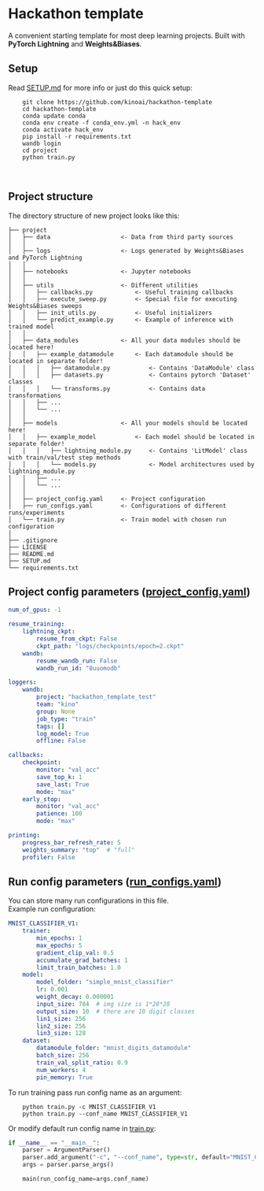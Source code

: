 # Hackathon template
A convenient starting template for most deep learning projects. Built with <b>PyTorch Lightning</b> and <b>Weights&Biases</b>.
<br>


## Setup
Read [SETUP.md](SETUP.md) for more info or just do this quick setup:
```
    git clone https://github.com/kinoai/hackathon-template
    cd hackathon-template
    conda update conda
    conda env create -f conda_env.yml -n hack_env
    conda activate hack_env
    pip install -r requirements.txt
    wandb login
    cd project
    python train.py
```
<br>


## Project structure
The directory structure of new project looks like this: 
```
├── project
│   ├── data                    <- Data from third party sources
│   │
│   ├── logs                    <- Logs generated by Weights&Biases and PyTorch Lightning
│   │
│   ├── notebooks               <- Jupyter notebooks
│   │
│   ├── utils                   <- Different utilities
│   │   ├── callbacks.py            <- Useful training callbacks
│   │   ├── execute_sweep.py        <- Special file for executing Weights&Biases sweeps
│   │   ├── init_utils.py           <- Useful initializers
│   │   └── predict_example.py      <- Example of inference with trained model 
│   │
│   ├── data_modules            <- All your data modules should be located here!
│   │   ├── example_datamodule      <- Each datamodule should be located in separate folder!
│   │   │   ├── datamodule.py           <- Contains 'DataModule' class
│   │   │   ├── datasets.py             <- Contains pytorch 'Dataset' classes
│   │   │   └── transforms.py           <- Contains data transformations
│   │   ├── ...
│   │   └── ...
│   │
│   ├── models                  <- All your models should be located here!
│   │   ├── example_model           <- Each model should be located in separate folder!
│   │   │   ├── lightning_module.py     <- Contains 'LitModel' class with train/val/test step methods
│   │   │   └── models.py               <- Model architectures used by lightning_module.py
│   │   ├── ...
│   │   └── ...
│   │
│   ├── project_config.yaml     <- Project configuration
│   ├── run_configs.yaml        <- Configurations of different runs/experiments
│   └── train.py                <- Train model with chosen run configuration
│
├── .gitignore
├── LICENSE
├── README.md
├── SETUP.md
└── requirements.txt
```


## Project config parameters ([project_config.yaml](project/project_config.yml))
```yaml
num_of_gpus: -1

resume_training:
    lightning_ckpt:
        resume_from_ckpt: False
        ckpt_path: "logs/checkpoints/epoch=2.ckpt"
    wandb:
        resume_wandb_run: False
        wandb_run_id: "8uuomodb"

loggers:
    wandb:
        project: "hackathon_template_test"
        team: "kino"
        group: None
        job_type: "train"
        tags: []
        log_model: True
        offline: False

callbacks:
    checkpoint:
        monitor: "val_acc"
        save_top_k: 1
        save_last: True
        mode: "max"
    early_stop:
        monitor: "val_acc"
        patience: 100
        mode: "max"

printing:
    progress_bar_refresh_rate: 5
    weights_summary: "top"  # "full"
    profiler: False
```


## Run config parameters ([run_configs.yaml](project/run_configs.yml))
You can store many run configurations in this file.<br>
Example run configuration:
```yaml
MNIST_CLASSIFIER_V1:
    trainer:
        min_epochs: 1
        max_epochs: 5
        gradient_clip_val: 0.5
        accumulate_grad_batches: 1
        limit_train_batches: 1.0
    model:
        model_folder: "simple_mnist_classifier"
        lr: 0.001
        weight_decay: 0.000001
        input_size: 784  # img size is 1*28*28
        output_size: 10  # there are 10 digit classes
        lin1_size: 256
        lin2_size: 256
        lin3_size: 128
    dataset:
        datamodule_folder: "mnist_digits_datamodule"
        batch_size: 256
        train_val_split_ratio: 0.9
        num_workers: 4
        pin_memory: True
```
To run training pass run config name as an argument:
```
    python train.py -c MNIST_CLASSIFIER_V1
    python train.py --conf_name MNIST_CLASSIFIER_V1
```
Or modify default run config name in [train.py](project/train.py):
```python
if __name__ == "__main__":
    parser = ArgumentParser()
    parser.add_argument("-c", "--conf_name", type=str, default="MNIST_CLASSIFIER_V1")
    args = parser.parse_args()

    main(run_config_name=args.conf_name)
```
